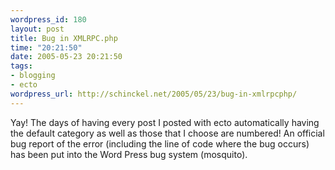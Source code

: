 ```yaml
--- 
wordpress_id: 180
layout: post
title: Bug in XMLRPC.php
time: "20:21:50"
date: 2005-05-23 20:21:50
tags: 
- blogging
- ecto
wordpress_url: http://schinckel.net/2005/05/23/bug-in-xmlrpcphp/
---
```

Yay! The days of having every post I posted with ecto automatically having the default category as well as those that I choose are numbered! An official bug report of the error (including the line of code where the bug occurs) has been put into the Word Press bug system (mosquito). 
